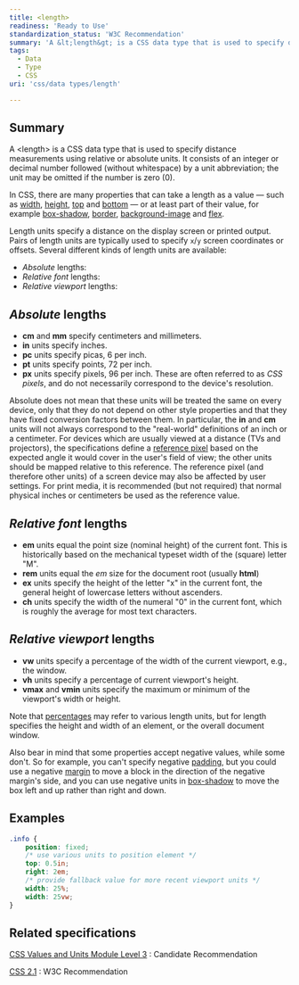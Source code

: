 ```yaml
---
title: <length>
readiness: 'Ready to Use'
standardization_status: 'W3C Recommendation'
summary: 'A &lt;length&gt; is a CSS data type that is used to specify distance measurements using relative or absolute units.  It consists of an integer or decimal number followed (without whitespace) by a unit abbreviation; the unit may be omitted if the number is zero (0).'
tags:
  - Data
  - Type
  - CSS
uri: 'css/data types/length'

---
```

## Summary

A &lt;length&gt; is a CSS data type that is used to specify distance measurements using relative or absolute units. It consists of an integer or decimal number followed (without whitespace) by a unit abbreviation; the unit may be omitted if the number is zero (0).

 In CSS, there are many properties that can take a length as a value — such as [width](/css/properties/width), [height](/css/properties/height), [top](/css/properties/top) and [bottom](/css/properties/bottom) — or at least part of their value, for example [box-shadow](/css/properties/box-shadow), [border](/css/properties/border), [background-image](/css/properties/background-image) and [flex](/css/properties/flex).

Length units specify a distance on the display screen or printed output. Pairs of length units are typically used to specify `x`/`y` screen coordinates or offsets. Several different kinds of length units are available:

-   *Absolute* lengths:
-   *Relative font* lengths:
-   *Relative viewport* lengths:

## *Absolute* lengths

-   **cm** and **mm** specify centimeters and millimeters.
-   **in** units specify inches.
-   **pc** units specify picas, 6 per inch.
-   **pt** units specify points, 72 per inch.
-   **px** units specify pixels, 96 per inch. These are often referred to as *CSS pixels*, and do not necessarily correspond to the device's resolution.

Absolute does not mean that these units will be treated the same on every device, only that they do not depend on other style properties and that they have fixed conversion factors between them. In particular, the **in** and **cm** units will not always correspond to the "real-world" definitions of an inch or a centimeter. For devices which are usually viewed at a distance (TVs and projectors), the specifications define a [reference pixel](http://www.w3.org/TR/css3-values/#reference-pixel) based on the expected angle it would cover in the user's field of view; the other units should be mapped relative to this reference. The reference pixel (and therefore other units) of a screen device may also be affected by user settings. For print media, it is recommended (but not required) that normal physical inches or centimeters be used as the reference value.

## *Relative font* lengths

-   **em** units equal the point size (nominal height) of the current font. This is historically based on the mechanical typeset width of the (square) letter "M".
-   **rem** units equal the *em* size for the document root (usually **html**)
-   **ex** units specify the height of the letter "x" in the current font, the general height of lowercase letters without ascenders.
-   **ch** units specify the width of the numeral "0" in the current font, which is roughly the average for most text characters.

## *Relative viewport* lengths

-   **vw** units specify a percentage of the width of the current viewport, e.g., the window.
-   **vh** units specify a percentage of current viewport's height.
-   **vmax** and **vmin** units specify the maximum or minimum of the viewport's width or height.

Note that [percentages](/css/data_types/percentage) may refer to various length units, but for length specifies the height and width of an element, or the overall document window.

Also bear in mind that some properties accept negative values, while some don't. So for example, you can't specify negative [padding](/css/properties/padding), but you could use a negative [margin](/css/properties/margin) to move a block in the direction of the negative margin's side, and you can use negative units in [box-shadow](/css/properties/box-shadow) to move the box left and up rather than right and down.

## Examples

``` css
.info {
    position: fixed;
    /* use various units to position element */
    top: 0.5in;
    right: 2em;
    /* provide fallback value for more recent viewport units */
    width: 25%;
    width: 25vw;
}
```

## Related specifications

[CSS Values and Units Module Level 3](http://www.w3.org/TR/css3-values/)
:   Candidate Recommendation

[CSS 2.1](http://www.w3.org/TR/CSS21/syndata.html#length-units)
:   W3C Recommendation
